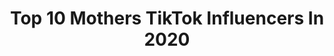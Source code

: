 ---
title: Top 10 Mothers TikTok Influencers In 2020
description: >-
  Find top mothers TikTok influencers in 2020. Most popular hashtags: #duet #inthehouseparty #quarentine #littlethings.
platform: TikTok
profiles:
  - username: "angxlzlp"
    fullname: >-
      Two owners! 💕
    location: "United Kingdom"
    followers: 5067
    engagement: 3477
    commentsToLikes: 0.311028
    id: ck9skc64082dg0j78jx2dqlbg
    verified: false
    hashtags: "#zoelaverne, #zoelavernesfyp, #lysm, #congratson14m"
  - username: "realtinkerbell"
    fullname: >-
      Tink
    location: "United States"
    followers: 2165
    engagement: 3405
    commentsToLikes: 0.120616
    id: ck96325qnsyel0j78sbr3svp5
    verified: false
    hashtags: "#imnotwrong, #heightproblems, #keepingactive, #cutestbrother"
  - username: "tahmina1234"
    fullname: >-
      🤲_تهمینة_👆
    location: "Bangladesh"
    followers: 106691
    engagement: 3142
    commentsToLikes: 0.068015
    id: ck8qnjaaaur060j78pndxbahl
    verified: false
    hashtags: "#tahmina, #duet"
  - username: "gabrielabee"
    fullname: >-
      gabs
    location: "Canada"
    followers: 5230556
    engagement: 2380
    commentsToLikes: 0.014042
    id: ck83zverq3ftz0j782emgeyz4
    verified: true
    hashtags: "#pov, #duet"
  - username: "mitch.shroyer"
    fullname: >-
      Mitch Shroyer
    location: "United States"
    followers: 34988
    engagement: 2213
    commentsToLikes: 0.042664
    id: ck8z4zzj5fvil0j787dyxn5gg
    verified: false
    hashtags: "#littlethings, #may4th, #skincareroutine, #inthehouseparty"
  - username: "truckerleezah"
    fullname: >-
      Leezah422 
    location: "United States"
    followers: 24264
    engagement: 2077
    commentsToLikes: 0.064395
    id: cka7or7bz3qu70i78tb2f6v2c
    verified: false
    hashtags: "#pharmacist, #inthegarden, #duetme, #worldofwarcraft"
  - username: "blueskiesrolling"
    fullname: >-
      Largo 😏
    location: "United States"
    followers: 2756
    engagement: 2007
    commentsToLikes: 0.234720
    id: ck9fp3pou5la70j78u9l5lwqu
    verified: false
    hashtags: "#backdeck, #class, #smile, #woodpeckee"
  - username: "barefootsue"
    fullname: >-
      Barefoot Sue
    location: "Canada"
    followers: 171476
    engagement: 1966
    commentsToLikes: 0.032712
    id: cka0p26lt6fbj0i78074e5ntm
    verified: false
    hashtags: "#stayhome, #icecold, #mylife, #wimhof"
  - username: "cece_karen"
    fullname: >-
      Cece and Karen
    location: "United States"
    followers: 4867
    engagement: 1785
    commentsToLikes: 0.079934
    id: ckal7e6dcexd90i78alrqn63g
    verified: false
    hashtags: "#tiktokchallenge, #soulmusic, #heyyy, #dominicbailey38"
  - username: "kagonineko"
    fullname: >-
      Shavette Washington
    location: "United States"
    followers: 109279
    engagement: 2528
    commentsToLikes: 0.028115
    id: ckail7094msgt0i78zholii6r
    verified: false
    hashtags: "#wishlist, #greenscreen, #amazon"
---